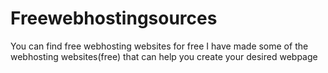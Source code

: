 # Freewebhostingsources
You can find free webhosting websites for free
I have made some of the webhosting websites(free) that can help you create your desired webpage
